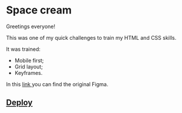 <h1>Space cream</h1>

Greetings everyone!

This was one of my quick challenges to train my HTML and CSS skills. 

It was trained:

- Mobile first;
- Grid layout;
- Keyframes.

In this <a href="https://www.figma.com/file/pddZCuQIRLjk5dEHQ4L4YR/Stage-03---Grid-com-anima%C3%A7%C3%B5es/duplicate?node-id=0%3A1"> link </a> you can find the original Figma.

<a href=""><h2>Deploy</h2></a>
